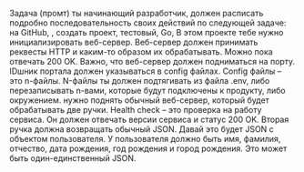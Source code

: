 Задача (промт)
ты начинающий разработчик, должен расписать подробно последовательность своих действий по следующей задаче: на GitHub, , создать проект, тестовый, Go, 
В этом проекте тебе нужно инициализировать веб-сервер. Веб-сервер должен принимать реквесты HTTP и каким-то образом их обрабатывать. Можно пока отвечать 200 OK.
Важно, что веб-сервер должен подниматься на порту. IDшник портала должен указываться в config файлах. Config файлы – это n-файлы.
N-файлы ты должен подтягивать из файла .env, либо перезаписывать n-вами, которые будут подключены к продукту, либо окружением.  нужно поднять обычный веб-сервер, который будет обрабатывать две ручки.
Health check – это проверка на работу сервиса. Он должен отвечать версии сервиса и статус 200 OK. Вторая ручка должна возвращать обычный JSON.
Давай это будет JSON с объектом пользователя. У пользователя должно быть имя, фамилия, отчество, дата рождения, год рождения и город рождения. 
Это может быть один-единственный JSON.
